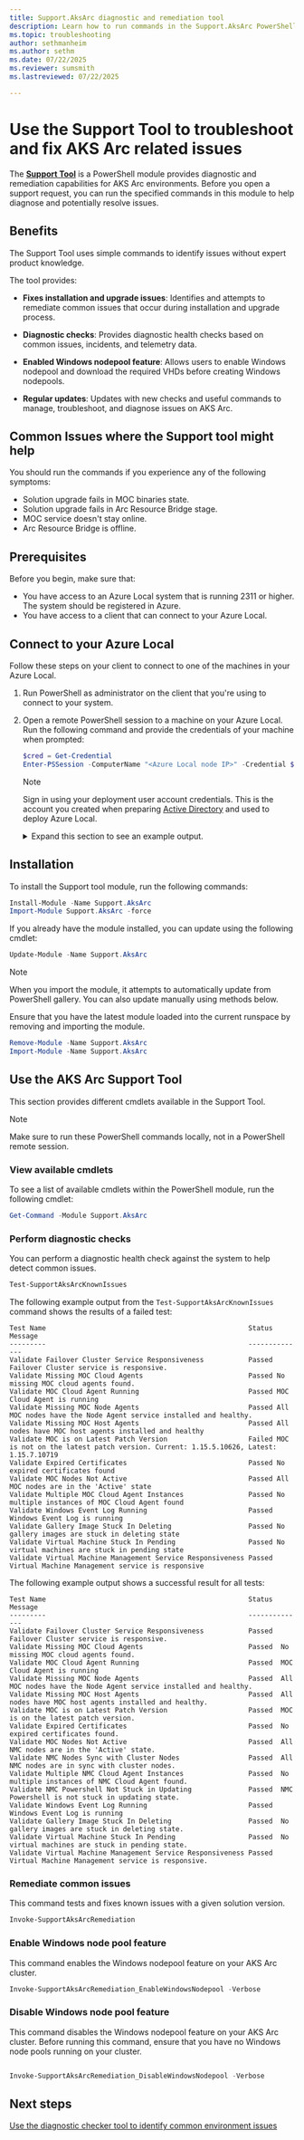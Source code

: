 ```yaml
---
title: Support.AksArc diagnostic and remediation tool
description: Learn how to run commands in the Support.AksArc PowerShell module to diagnose and remediate issues in AKS Arc environments.
ms.topic: troubleshooting
author: sethmanheim
ms.author: sethm
ms.date: 07/22/2025
ms.reviewer: sumsmith
ms.lastreviewed: 07/22/2025

---
```


# Use the Support Tool to troubleshoot and fix AKS Arc related issues

The [**Support Tool**](https://www.powershellgallery.com/packages/Support.AksArc) is a PowerShell module provides diagnostic and remediation capabilities for AKS Arc environments. Before you open a support request, you can run the specified commands in this module to help diagnose and potentially resolve issues. 

## Benefits

The Support Tool uses simple commands to identify issues without expert product knowledge.

The tool provides:

- **Fixes installation and upgrade issues**: Identifies and attempts to remediate common issues that occur during installation and upgrade process.

- **Diagnostic checks**: Provides diagnostic health checks based on common issues, incidents, and telemetry data.

- **Enabled Windows nodepool feature**: Allows users to enable Windows nodepool and download the required VHDs before creating Windows nodepools.

- **Regular updates**: Updates with new checks and useful commands to manage, troubleshoot, and diagnose issues on AKS Arc.

## Common Issues where the Support tool might help

You should run the commands if you experience any of the following symptoms:

- Solution upgrade fails in MOC binaries state.
- Solution upgrade fails in Arc Resource Bridge stage.
- MOC service doesn't stay online.
- Arc Resource Bridge is offline.

## Prerequisites

Before you begin, make sure that:

- You have access to an Azure Local system that is running 2311 or higher. The system should be registered in Azure.
- You have access to a client that can connect to your Azure Local. <!--This client should be running PowerShell 5.0 or later.-->


## Connect to your Azure Local

Follow these steps on your client to connect to one of the machines in your Azure Local.

1. Run PowerShell as administrator on the client that you're using to connect to your system.
2. Open a remote PowerShell session to a machine on your Azure Local. Run the following command and provide the credentials of your machine when prompted:

    ```powershell
    $cred = Get-Credential
    Enter-PSSession -ComputerName "<Azure Local node IP>" -Credential $cred 
    ```

    > [!NOTE]
    > Sign in using your deployment user account credentials. This is the account you created when preparing [Active Directory](/azure/azure-local/deploy/deployment-prep-active-directory) and used to deploy Azure Local.


    <details>
    <summary>Expand this section to see an example output.</summary>


    Here's an example output:

    ```Console
    PS C:\Users\Administrator> $cred = Get-Credential
     
    cmdlet Get-Credential at command pipeline position 1
    Supply values for the following parameters:
    Credential
    PS C:\Users\Administrator> Enter-PSSession -ComputerName "100.100.100.10" -Credential $cred 
    [100.100.100.10]: PS C:\Users\Administrator\Documents>
    ```

    </details>

## Installation

To install the Support tool module, run the following commands:

```powershell
Install-Module -Name Support.AksArc
Import-Module Support.AksArc -force
```

If you already have the module installed, you can update using the following cmdlet:

```powershell
Update-Module -Name Support.AksArc
```

>[!NOTE]
>When you import the module, it attempts to automatically update from PowerShell gallery. You can also update manually using methods below.

Ensure that you have the latest module loaded into the current runspace by removing and importing the module.

```powershell
Remove-Module -Name Support.AksArc
Import-Module -Name Support.AksArc
```

## Use the AKS Arc Support Tool

This section provides different cmdlets available in the Support Tool.

> [!NOTE]
> Make sure to run these PowerShell commands locally, not in a PowerShell remote session.

### View available cmdlets

To see a list of available cmdlets within the PowerShell module, run the following cmdlet:

```powershell
Get-Command -Module Support.AksArc
```

### Perform diagnostic checks

You can perform a diagnostic health check against the system to help detect common issues.

```powershell
Test-SupportAksArcKnownIssues
```

The following example output from the `Test-SupportAksArcKnownIssues` command shows the results of a failed test:

```output
Test Name                                                  Status Message
---------                                                  --------------
Validate Failover Cluster Service Responsiveness           Passed Failover Cluster service is responsive.
Validate Missing MOC Cloud Agents                          Passed No missing MOC cloud agents found.
Validate MOC Cloud Agent Running                           Passed MOC Cloud Agent is running
Validate Missing MOC Node Agents                           Passed All MOC nodes have the Node Agent service installed and healthy.
Validate Missing MOC Host Agents                           Passed All nodes have MOC host agents installed and healthy
Validate MOC is on Latest Patch Version                    Failed MOC is not on the latest patch version. Current: 1.15.5.10626, Latest: 1.15.7.10719
Validate Expired Certificates                              Passed No expired certificates found
Validate MOC Nodes Not Active                              Passed All MOC nodes are in the 'Active' state
Validate Multiple MOC Cloud Agent Instances                Passed No multiple instances of MOC Cloud Agent found
Validate Windows Event Log Running                         Passed Windows Event Log is running
Validate Gallery Image Stuck In Deleting                   Passed No gallery images are stuck in deleting state
Validate Virtual Machine Stuck In Pending                  Passed No virtual machines are stuck in pending state
Validate Virtual Machine Management Service Responsiveness Passed Virtual Machine Management service is responsive
```

The following example output shows a successful result for all tests:

```output
Test Name                                                  Status Message
---------                                                  --------------
Validate Failover Cluster Service Responsiveness           Passed  Failover Cluster service is responsive.
Validate Missing MOC Cloud Agents                          Passed  No missing MOC cloud agents found.
Validate MOC Cloud Agent Running                           Passed  MOC Cloud Agent is running
Validate Missing MOC Node Agents                           Passed  All MOC nodes have the Node Agent service installed and healthy.
Validate Missing MOC Host Agents                           Passed  All nodes have MOC host agents installed and healthy.
Validate MOC is on Latest Patch Version                    Passed  MOC is on the latest patch version.
Validate Expired Certificates                              Passed  No expired certificates found.
Validate MOC Nodes Not Active                              Passed  All NMC nodes are in the 'Active' state.
Validate NMC Nodes Sync with Cluster Nodes                 Passed  All NMC nodes are in sync with cluster nodes.
Validate Multiple NMC Cloud Agent Instances                Passed  No multiple instances of NMC Cloud Agent found.
Validate NMC Powershell Not Stuck in Updating              Passed  NMC Powershell is not stuck in updating state.
Validate Windows Event Log Running                         Passed  Windows Event Log is running
Validate Gallery Image Stuck In Deleting                   Passed  No gallery images are stuck in deleting state.
Validate Virtual Machine Stuck In Pending                  Passed  No virtual machines are stuck in pending state.
Validate Virtual Machine Management Service Responsiveness Passed  Virtual Machine Management service is responsive.
```

### Remediate common issues

This command tests and fixes known issues with a given solution version. 

```powershell
Invoke-SupportAksArcRemediation
```

### Enable Windows node pool feature

This command enables the Windows nodepool feature on your AKS Arc cluster. 

```powershell
Invoke-SupportAksArcRemediation_EnableWindowsNodepool -Verbose
```

### Disable Windows node pool feature

This command disables the Windows nodepool feature on your AKS Arc cluster.  Before running this command, ensure that you have no Windows node pools running on your cluster.

```powershell

Invoke-SupportAksArcRemediation_DisableWindowsNodepool -Verbose
```

## Next steps

[Use the diagnostic checker tool to identify common environment issues](aks-arc-diagnostic-checker.md)
